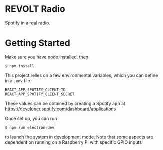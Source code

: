 # REVOLT Radio

Spotify in a real radio.

# Getting Started

Make sure you have [node](https://nodejs.org) installed, then

```
$ npm install
```

This project relies on a few environmental variables, which you can
define in a `.env` file

```
REACT_APP_SPOTIFY_CLIENT_ID
REACT_APP_SPOTIFY_CLIENT_SECRET
```

These values can be obtained by creating a Spotify app at
https://developer.spotify.com/dashboard/applications

Once set up, you can run

```
$ npm run electron-dev
```

to launch the system in development mode. Note that some aspects are
dependent on running on a Raspberry PI with specific GPIO inputs